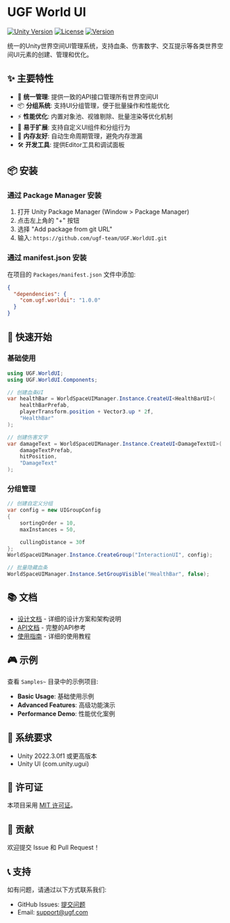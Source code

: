 # UGF World UI

[![Unity Version](https://img.shields.io/badge/Unity-2022.3%2B-blue.svg)](https://unity3d.com/get-unity/download)
[![License](https://img.shields.io/badge/License-MIT-green.svg)](LICENSE.md)
[![Version](https://img.shields.io/badge/Version-1.0.0-orange.svg)](package.json)

统一的Unity世界空间UI管理系统，支持血条、伤害数字、交互提示等各类世界空间UI元素的创建、管理和优化。

## ✨ 主要特性

- 🎯 **统一管理**: 提供一致的API接口管理所有世界空间UI
- 📦 **分组系统**: 支持UI分组管理，便于批量操作和性能优化
- ⚡ **性能优化**: 内置对象池、视锥剔除、批量渲染等优化机制
- 🔧 **易于扩展**: 支持自定义UI组件和分组行为
- 💾 **内存友好**: 自动生命周期管理，避免内存泄漏
- 🛠️ **开发工具**: 提供Editor工具和调试面板

## 📦 安装

### 通过 Package Manager 安装

1. 打开 Unity Package Manager (Window > Package Manager)
2. 点击左上角的 "+" 按钮
3. 选择 "Add package from git URL"
4. 输入: `https://github.com/ugf-team/UGF.WorldUI.git`

### 通过 manifest.json 安装

在项目的 `Packages/manifest.json` 文件中添加:

```json
{
  "dependencies": {
    "com.ugf.worldui": "1.0.0"
  }
}
```

## 🚀 快速开始

### 基础使用

```csharp
using UGF.WorldUI;
using UGF.WorldUI.Components;

// 创建血条UI
var healthBar = WorldSpaceUIManager.Instance.CreateUI<HealthBarUI>(
    healthBarPrefab, 
    playerTransform.position + Vector3.up * 2f, 
    "HealthBar"
);

// 创建伤害文字
var damageText = WorldSpaceUIManager.Instance.CreateUI<DamageTextUI>(
    damageTextPrefab, 
    hitPosition, 
    "DamageText"
);
```

### 分组管理

```csharp
// 创建自定义分组
var config = new UIGroupConfig
{
    sortingOrder = 10,
    maxInstances = 50,

    cullingDistance = 30f
};
WorldSpaceUIManager.Instance.CreateGroup("InteractionUI", config);

// 批量隐藏血条
WorldSpaceUIManager.Instance.SetGroupVisible("HealthBar", false);
```

## 📚 文档

- [设计文档](Documentation~/Unity世界空间UI管理器设计文档.md) - 详细的设计方案和架构说明
- [API文档](Documentation~/API文档.md) - 完整的API参考
- [使用指南](Documentation~/使用指南.md) - 详细的使用教程

## 🎮 示例

查看 `Samples~` 目录中的示例项目:

- **Basic Usage**: 基础使用示例
- **Advanced Features**: 高级功能演示
- **Performance Demo**: 性能优化案例

## 🔧 系统要求

- Unity 2022.3.0f1 或更高版本
- Unity UI (com.unity.ugui)

## 📄 许可证

本项目采用 [MIT 许可证](LICENSE.md)。

## 🤝 贡献

欢迎提交 Issue 和 Pull Request！

## 📞 支持

如有问题，请通过以下方式联系我们:

- GitHub Issues: [提交问题](https://github.com/ugf-team/UGF.WorldUI/issues)
- Email: support@ugf.com